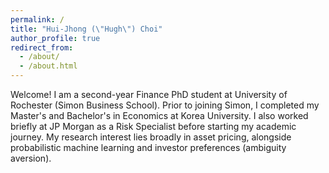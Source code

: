 ```yaml
---
permalink: /
title: "Hui-Jhong (\"Hugh\") Choi"
author_profile: true
redirect_from: 
  - /about/
  - /about.html
---
```


Welcome! I am a second-year Finance PhD student at University of Rochester (Simon Business School). Prior to joining Simon, I completed my Master's and Bachelor's in Economics at Korea University. I also worked briefly at JP Morgan as a Risk Specialist before starting my academic journey. My research interest lies broadly in asset pricing, alongside probabilistic machine learning and investor preferences (ambiguity aversion).
